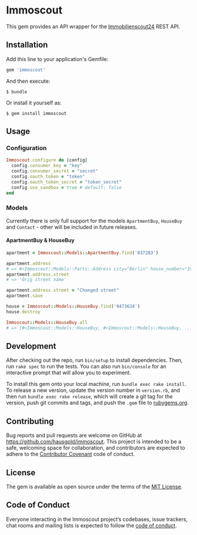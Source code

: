 # Immoscout

This gem provides an API wrapper for the [Immobilienscout24](www.immobilienscout24.de) REST API.

## Installation

Add this line to your application's Gemfile:

```ruby
gem 'immoscout'
```

And then execute:

    $ bundle

Or install it yourself as:

    $ gem install immoscout

## Usage

### Configuration

```ruby
Immoscout.configure do |config|
  config.consumer_key = "key"
  config.consumer_secret = "secret"
  config.oauth_token = "token"
  config.oauth_token_secret = "token_secret"
  config.use_sandbox = true # default: false
end
```

### Models

Currently there is only full support for the models `ApartmentBuy`, `HouseBuy` and `Contact` - other will be included in future releases.

#### ApartmentBuy & HouseBuy

```ruby
apartment = Immoscout::Models::ApartmentBuy.find('837283')

apartment.address
# => #<Immoscout::Models::Parts::Address city="Berlin" house_number="10" postcode="10243" street="Andreasstraße" ...>
apartment.address.street
# => 'Orig street name'

apartment.address.street = "Changed street"
apartment.save

house = Immoscout::Models::HouseBuy.find('9473634')
house.destroy

Immoscout::Models::HouseBuy.all
# => [#<Immoscout::Models::HouseBuy, #<Immoscout::Models::HouseBuy, ...]
```

## Development

After checking out the repo, run `bin/setup` to install dependencies. Then, run `rake spec` to run the tests. You can also run `bin/console` for an interactive prompt that will allow you to experiment.

To install this gem onto your local machine, run `bundle exec rake install`. To release a new version, update the version number in `version.rb`, and then run `bundle exec rake release`, which will create a git tag for the version, push git commits and tags, and push the `.gem` file to [rubygems.org](https://rubygems.org).

## Contributing

Bug reports and pull requests are welcome on GitHub at https://github.com/hausgold/immoscout. This project is intended to be a safe, welcoming space for collaboration, and contributors are expected to adhere to the [Contributor Covenant](http://contributor-covenant.org) code of conduct.

## License

The gem is available as open source under the terms of the [MIT License](http://opensource.org/licenses/MIT).

## Code of Conduct

Everyone interacting in the Immoscout project’s codebases, issue trackers, chat rooms and mailing lists is expected to follow the [code of conduct](https://github.com/hausgold/immoscout/blob/master/CODE_OF_CONDUCT.md).
